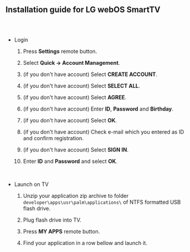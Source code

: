 Installation guide for LG webOS SmartTV
---------------------------------------

###  

-   Login

    1.  Press **Settings** remote button.

    2.  Select **Quick​ -\> Account Management**.

    3.  (if you don't have account) Select **CREATE ACCOUNT**.

    4.  (if you don't have account) Select **SELECT ALL**.

    5.  (if you don't have account) Select **AGREE**.

    6.  (if you don't have account) Enter **ID**, **Password** and **Birthday**.

    7.  (if you don't have account) Select **OK**.

    8.  (if you don't have account) Check e-mail which you entered as ID and
        confirm registration.

    9.  (if you don't have account) Select **SIGN IN**.

    10. Enter **ID** and **Password** and select **OK**.

 

-   Launch on TV

    1.  Unzip your application zip archive to folder
        `developer\apps\usr\palm\applications\` of NTFS formatted USB flash drive.

    2.  Plug flash drive into TV.

    3.  Press **MY APPS** remote button.

    4.  Find your application in a row bellow and launch it.
